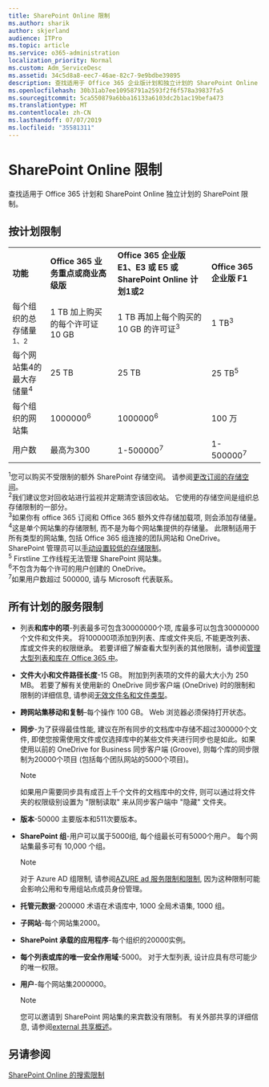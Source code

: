 ```yaml
---
title: SharePoint Online 限制
ms.author: sharik
author: skjerland
audience: ITPro
ms.topic: article
ms.service: o365-administration
localization_priority: Normal
ms.custom: Adm_ServiceDesc
ms.assetid: 34c5d8a8-eec7-46ae-82c7-9e9bdbe39895
description: 查找适用于 Office 365 企业版计划和独立计划的 SharePoint Online 限制。
ms.openlocfilehash: 30b31ab7ee10958791a2593f2f6f578a39837fa5
ms.sourcegitcommit: 5ca550879a6bba16133a6103dc2b1ac19befa473
ms.translationtype: MT
ms.contentlocale: zh-CN
ms.lasthandoff: 07/07/2019
ms.locfileid: "35581311"
---
```

# <a name="sharepoint-online-limits"></a>SharePoint Online 限制 

查找适用于 Office 365 计划和 SharePoint Online 独立计划的 SharePoint 限制。
  
## <a name="limits-by-plan"></a>按计划限制 

|||||
|:-----|:-----|:-----|:-----|
|**功能** <br/> |**Office 365 业务重点或商业高级版** <br/> |**Office 365 企业版 E1、E3 或 E5 或 SharePoint Online 计划1或2** <br/> | **Office 365 企业版 F1** <br/> |
|每个组织的总存储量<sup>1、2</sup> <br/> |1 TB 加上购买的每个许可证 10 GB  <br/> |1 TB 再加上每个购买的 10 GB 的许可证<sup>3</sup> <br/> |1 TB<sup>3</sup> <br/> |
|每个网站集4的最大存储量<sup>4</sup><br/> |25 TB <br/> |25 TB <br/> |25 TB<sup>5</sup> <br/> |
|每个组织的网站集  <br/> |1000000<sup>6</sup> <br/> |1000000<sup>6</sup> <br/> |100 万<br/> |
|用户数  <br/> |最高为300  <br/> |1-500000<sup>7</sup> <br/> |1-500000<sup>7</sup> <br/> |
   
<sup>1</sup>您可以购买不受限制的额外 SharePoint 存储空间。 请参阅[更改订阅的存储空间](https://docs.microsoft.com/office365/admin/subscriptions-and-billing/add-storage-space)。 
<br/><sup>2</sup>我们建议您对回收站进行监视并定期清空该回收站。 它使用的存储空间是组织总存储限制的一部分。 
<br/> <sup>3</sup>如果你有 office 365 订阅和 Office 365 额外文件存储加载项, 则会添加存储量。 
<br/> <sup>4</sup>这是单个网站集的存储限制, 而不是为每个网站集提供的存储量。 此限制适用于所有类型的网站集, 包括 Office 365 组连接的团队网站和 OneDrive。 SharePoint 管理员可以[手动设置较低的存储限制](https://docs.microsoft.com/sharepoint/manage-site-collection-storage-limits)。 
<br/> <sup>5</sup> Firstline 工作线程无法管理 SharePoint 网站集。 
<br/> <sup>6</sup>不包含为每个许可的用户创建的 OneDrive。 
<br/> <sup>7</sup>如果用户数超过 500000, 请与 Microsoft 代表联系。 
  
## <a name="service-limits-for-all-plans"></a>所有计划的服务限制

- 列表**和库中的项**-列表最多可包含30000000个项, 库最多可以包含30000000个文件和文件夹。 将100000项添加到列表、库或文件夹后, 不能更改列表、库或文件夹的权限继承。 若要详细了解查看大型列表的其他限制，请参阅[管理大型列表和库在 Office 365 中](https://support.office.com/article/b4038448-ec0e-49b7-b853-679d3d8fb784)。 

- **文件大小和文件路径长度**-15 GB。 附加到列表项的文件的最大大小为 250 MB。 若要了解有关使用新的 OneDrive 同步客户端 (OneDrive) 时的限制和限制的详细信息, 请参阅[无效文件名和文件类型](https://support.office.com/article/64883a5d-228e-48f5-b3d2-eb39e07630fa)。

- **跨网站集移动和复制**–每个操作 100 GB。 Web 浏览器必须保持打开状态。

- **同步**-为了获得最佳性能, 建议在所有同步的文档库中存储不超过300000个文件, 即使您按需使用文件或仅选择库中的某些文件夹进行同步也是如此。如果使用以前的 OneDrive for Business 同步客户端 (Groove), 则每个库的同步限制为20000个项目 (包括每个团队网站的5000个项目)。

    > [!NOTE]
    > 如果用户需要同步具有成百上千个文件的文档库中的文件, 则可以通过将文件夹的权限级别设置为 "限制读取" 来从同步客户端中 "隐藏" 文件夹。 

- **版本**-50000 主要版本和511次要版本。

- **SharePoint 组**-用户可以属于5000组, 每个组最长可有5000个用户。 每个网站集最多可有 10,000 个组。
    > [!NOTE]
    > 对于 Azure AD 组限制, 请参阅[AZURE ad 服务限制和限制](https://docs.microsoft.com/azure/active-directory/users-groups-roles/directory-service-limits-restrictions), 因为这种限制可能会影响公用和专用组站点成员身份管理。 
- **托管元数据**-200000 术语在术语库中, 1000 全局术语集, 1000 组。

- **子网站**-每个网站集2000。

- **SharePoint 承载的应用程序**-每个组织的20000实例。

- **每个列表或库的唯一安全作用域**-5000。 对于大型列表, 设计应具有尽可能少的唯一权限。

- **用户**-每个网站集2000000。
    > [!NOTE]
    > 您可以邀请到 SharePoint 网站集的来宾数没有限制。 有关外部共享的详细信息, 请参阅[external 共享概述](https://docs.microsoft.com/sharepoint/external-sharing-overview)。
## <a name="see-also"></a>另请参阅

[SharePoint Online 的搜索限制](https://docs.microsoft.com/sharepoint/search-limits)
